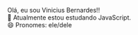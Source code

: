 Olá, eu sou Vinicius Bernardes!! <br>
🔭 Atualmente estou estudando JavaScript.<br>
😄 Pronomes: ele/dele
